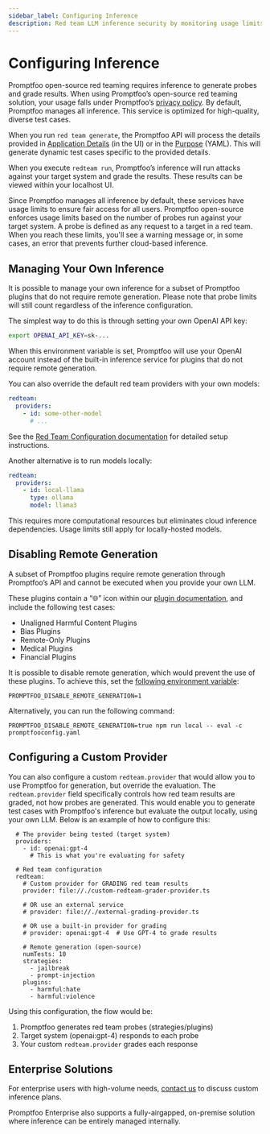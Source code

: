 ```yaml
---
sidebar_label: Configuring Inference 
description: Red team LLM inference security by monitoring usage limits and configuring remote generation. 
---
```


# Configuring Inference 

Promptfoo open-source red teaming requires inference to generate probes and grade results.  When using Promptfoo’s open-source red teaming solution, your usage falls under Promptfoo’s [privacy policy](https://www.promptfoo.dev/privacy/). By default, Promptfoo manages all inference. This service is optimized for high-quality, diverse test cases.

When you run `red team generate`, the Promptfoo API will process the details provided in [Application Details](https://www.promptfoo.dev/docs/red-team/quickstart/#provide-application-details) (in the UI) or in the [Purpose](https://www.promptfoo.dev/docs/red-team/configuration/#purpose) (YAML). This will generate dynamic test cases specific to the provided details. 

When you execute `redteam run`, Promptfoo’s inference will run attacks against your target system and grade the results. These results can be viewed within your localhost UI. 

Since Promptfoo manages all inference by default, these services have usage limits to ensure fair access for all users. Promptfoo open-source enforces usage limits based on the number of probes run against your target system. A probe is defined as any request to a target in a red team. When you reach these limits, you'll see a warning message or, in some cases, an error that prevents further cloud-based inference. 

## Managing Your Own Inference

It is possible to manage your own inference for a subset of Promptfoo plugins that do not require remote generation. Please note that probe limits will still count regardless of the inference configuration. 

The simplest way to do this is through setting your own OpenAI API key: 

```bash
export OPENAI_API_KEY=sk-...
```

When this environment variable is set, Promptfoo will use your OpenAI account instead of the built-in inference service for plugins that do not require remote generation. 

You can also override the default red team providers with your own models:

```yaml
redteam:
  providers:
    - id: some-other-model
      # ...
```
See the [Red Team Configuration documentation](/docs/red-team/configuration/#providers) for detailed setup instructions. 

Another alternative is to run models locally: 

```yaml
redteam:
  providers:
    - id: local-llama
      type: ollama
      model: llama3
```

This requires more computational resources but eliminates cloud inference dependencies. Usage limits still apply for locally-hosted models. 


## Disabling Remote Generation

A subset of Promptfoo plugins require remote generation through Promptfoo’s API and cannot be executed when you provide your own LLM. 

These plugins contain a “🌐” icon within our [plugin documentation](https://www.promptfoo.dev/docs/red-team/plugins/), and include the following test cases: 
- Unaligned Harmful Content Plugins
- Bias Plugins 
- Remote-Only Plugins 
- Medical Plugins 
- Financial Plugins 

It is possible to disable remote generation, which would prevent the use of these plugins. To achieve this, set the [following environment variable](https://www.promptfoo.dev/docs/usage/command-line/#ascii-only-outputs): 

`PROMPTFOO_DISABLE_REMOTE_GENERATION=1`

Alternatively, you can run the following command: 

`PROMPTFOO_DISABLE_REMOTE_GENERATION=true npm run local -- eval -c promptfooconfig.yaml`

## Configuring a Custom Provider 

You can also configure a custom `redteam.provider` that would allow you to use Promptfoo for generation, but override the evaluation. The `redteam.provider` field specifically controls how red team results are graded, not how probes are generated. This would enable you to generate test cases with Promptfoo's inference but evaluate the output locally, using your own LLM. Below is an example of how to configure this: 

```
  # The provider being tested (target system)
  providers:
    - id: openai:gpt-4
      # This is what you're evaluating for safety

  # Red team configuration
  redteam:
    # Custom provider for GRADING red team results
    provider: file://./custom-redteam-grader-provider.ts

    # OR use an external service
    # provider: file://./external-grading-provider.ts

    # OR use a built-in provider for grading
    # provider: openai:gpt-4  # Use GPT-4 to grade results

    # Remote generation (open-source)
    numTests: 10
    strategies:
      - jailbreak
      - prompt-injection
    plugins:
      - harmful:hate
      - harmful:violence
``` 

Using this configuration, the flow would be: 
  1. Promptfoo generates red team probes (strategies/plugins)
  2. Target system (openai:gpt-4) responds to each probe
  3. Your custom `redteam.provider` grades each response

## Enterprise Solutions 

For enterprise users with high-volume needs, [contact us](https://www.promptfoo.dev/contact/) to discuss custom inference plans. 

Promptfoo Enterprise also supports a fully-airgapped, on-premise solution where inference can be entirely managed internally. 
